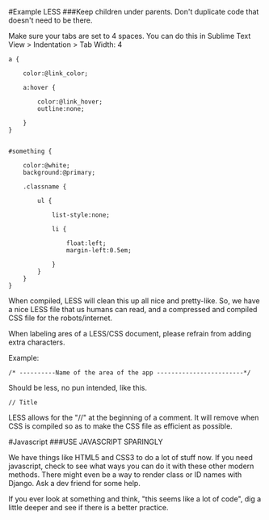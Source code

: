 #Example LESS
###Keep children under parents. Don't duplicate code that doesn't need to be there.

Make sure your tabs are set to 4 spaces. You can do this in Sublime Text
View > Indentation > Tab Width: 4

````
a {

    color:@link_color;

    a:hover {
       
        color:@link_hover;
        outline:none;
       
    }
}


#something {
   
    color:@white;
    background:@primary;
   
    .classname {
       
        ul {
           
            list-style:none;
           
            li {
               
                float:left;
                margin-left:0.5em;
           
            }
        }
    }
}
````


When compiled, LESS will clean this up all nice and pretty-like. So, we have a nice LESS file that us humans can read, and a compressed and compiled CSS file for the robots/internet.

When labeling ares of a LESS/CSS document, please refrain from adding extra characters.

Example:
````
/* ----------Name of the area of the app ------------------------*/
````
Should be less, no pun intended, like this.
````
// Title
````
LESS allows for the "//" at the beginning of a comment. It will remove when CSS is compiled so as to make the CSS file as efficient as possible.


#Javascript
###USE JAVASCRIPT SPARINGLY

We have things like HTML5 and CSS3 to do a lot of stuff now. If you need javascript, check to see what ways you can do it with these other modern methods. There might even be a way to render class or ID names with Django. Ask a dev friend for some help.

If you ever look at something and think, "this seems like a lot of code", dig a little deeper and see if there is a better practice.